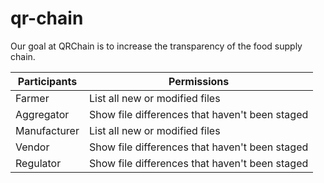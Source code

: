# qr-chain
Our goal at QRChain is to increase the transparency of the food supply chain.

| Participants | Permissions |
| --- | --- |
| Farmer | List all new or modified files |
| Aggregator | Show file differences that haven't been staged |
| Manufacturer | List all new or modified files |
| Vendor | Show file differences that haven't been staged |
| Regulator | Show file differences that haven't been staged |
